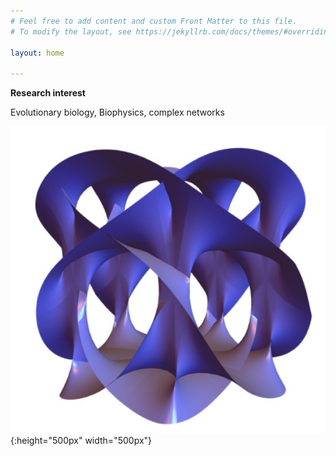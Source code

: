 ```yaml
---
# Feel free to add content and custom Front Matter to this file.
# To modify the layout, see https://jekyllrb.com/docs/themes/#overriding-theme-defaults

layout: home

---
```



**Research interest**

Evolutionary biology, Biophysics, complex networks

![image](/assets/images/cy.jpg){:height="500px" width="500px"}

